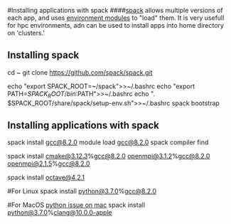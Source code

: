 #Installing applications with spack
####[spack](https://spack.readthedocs.io/en/latest/) allows multiple versions of each app, and uses [environment modules](http://modules.sourceforge.net) to "load" them.  It is very usefull for hpc environments, adn can be used to install apps into home directory on 'clusters.'





## Installing spack
cd ~
git clone https://github.com/spack/spack.git

echo "export SPACK_ROOT=~/spack">>~/.bashrc
echo "export PATH=$SPACK_ROOT/bin:$PATH">>~/.bashrc
echo ". $SPACK_ROOT/share/spack/setup-env.sh">>~/.bashrc
spack bootstrap




## Installing applications with spack
spack install gcc@8.2.0 
module load gcc@8.2.0
spack compiler find

spack install cmake@3.12.3%gcc@8.2.0 openmpi@3.1.2%gcc@8.2.0 openmpi@2.1.5%gcc@8.2.0 


spack install octave@4.2.1


#For Linux
spack install python@3.7.0%gcc@8.2.0 

#For MacOS [python issue on mac](https://github.com/spack/spack/issues/2230)
spack install python@3.7.0%clang@10.0.0-apple






